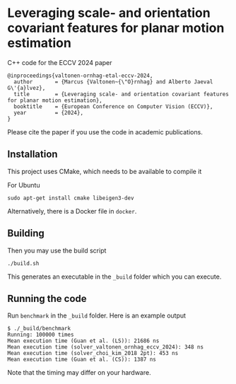 # Leveraging scale- and orientation covariant features for planar motion estimation
C++ code for the ECCV 2024 paper

```
@inproceedings{valtonen-ornhag-etal-eccv-2024,
  author       = {Marcus {Valtonen~{\"O}rnhag} and Alberto Jaeval G\'{a}lvez},
  title        = {Leveraging scale- and orientation covariant features for planar motion estimation},
  booktitle    = {European Conference on Computer Vision (ECCV)},
  year         = {2024},
}
```

Please cite the paper if you use the code in academic publications.

## Installation
This project uses CMake, which needs to be available to compile it

For Ubuntu

```console
sudo apt-get install cmake libeigen3-dev
```
Alternatively, there is a Docker file in ``docker``.

## Building
Then you may use the build script

```console
./build.sh
```

This generates an executable in the ``_build`` folder which you can execute.

## Running the code
Run ``benchmark`` in the ``_build`` folder. Here is an example output

```console
$ ./_build/benchmark 
Running: 100000 times
Mean execution time (Guan et al. (LS)): 21686 ns
Mean execution time (solver_valtonen_ornhag_eccv_2024): 348 ns
Mean execution time (solver_choi_kim_2018 2pt): 453 ns
Mean execution time (Guan et al. (CS)): 1387 ns
```

Note that the timing may differ on your hardware.
